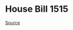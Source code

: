 # House Bill 1515

[Source](http://lawfilesext.leg.wa.gov/biennium/2021-22/Xml/Bills/House%20Bills/1515.xml)